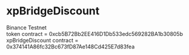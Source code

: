 # xpBridgeDiscount

Binance Testnet <br />
token contract = 0xcb5B72Bb2EE416D1Db533edc569282BA1b30805b <br />
xpBridgeDiscount contract = 0x374141A86fc32Bc673fD87Ae148Cd425E7d83fea
